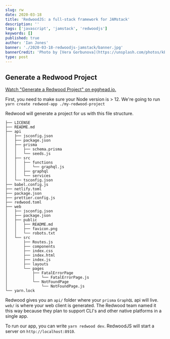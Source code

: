 ```yaml
---
slug: rw
date: 2020-03-18
title: 'RedwoodJS: a full-stack framework for JAMstack'
description: ''
tags: ['javascript', 'jamstack', 'redwoodjs']
keywords: []
published: true
author: 'Ian Jones'
banner: './2020-03-18-redwoodjs-jamstack/banner.jpg'
bannerCredit: 'Photo by [Vera Gorbunova](https://unsplash.com/photos/kEBAWaFk7qE)'
type: post
---
```


## Generate a Redwood Project

[Watch "Generate a Redwood Project" on egghead.io.](https://egghead.io/lessons/redwoodjs-generate-a-redwood-project?pl=introduction-to-redwoodjs-full-stack-jamstack-framework-2b10&af=ay44db)

First, you need to make sure your Node version is > 12. We're going to run `yarn create redwood-app ./my-redwood-project`

Redwood will generate a project for us with this file structure.

```
├── LICENSE
├── README.md
├── api
│   ├── jsconfig.json
│   ├── package.json
│   ├── prisma
│   │   ├── schema.prisma
│   │   └── seeds.js
│   ├── src
│   │   ├── functions
│   │   │   └── graphql.js
│   │   ├── graphql
│   │   └── services
│   └── tsconfig.json
├── babel.config.js
├── netlify.toml
├── package.json
├── prettier.config.js
├── redwood.toml
├── web
│   ├── jsconfig.json
│   ├── package.json
│   ├── public
│   │   ├── README.md
│   │   ├── favicon.png
│   │   └── robots.txt
│   └── src
│       ├── Routes.js
│       ├── components
│       ├── index.css
│       ├── index.html
│       ├── index.js
│       ├── layouts
│       └── pages
│           ├── FatalErrorPage
│           │   └── FatalErrorPage.js
│           └── NotFoundPage
│               └── NotFoundPage.js
└── yarn.lock
```

Redwood gives you an `api/` folder where your `prisma` `GraphQL` api will live. `web/` is where your web client is generated. The Redwood team named it this way because they plan to support CLI's and other native platforms in a single app.

To run our app, you can write `yarn redwood dev`. RedwoodJS will start a server on `http://localhost:8910`.
